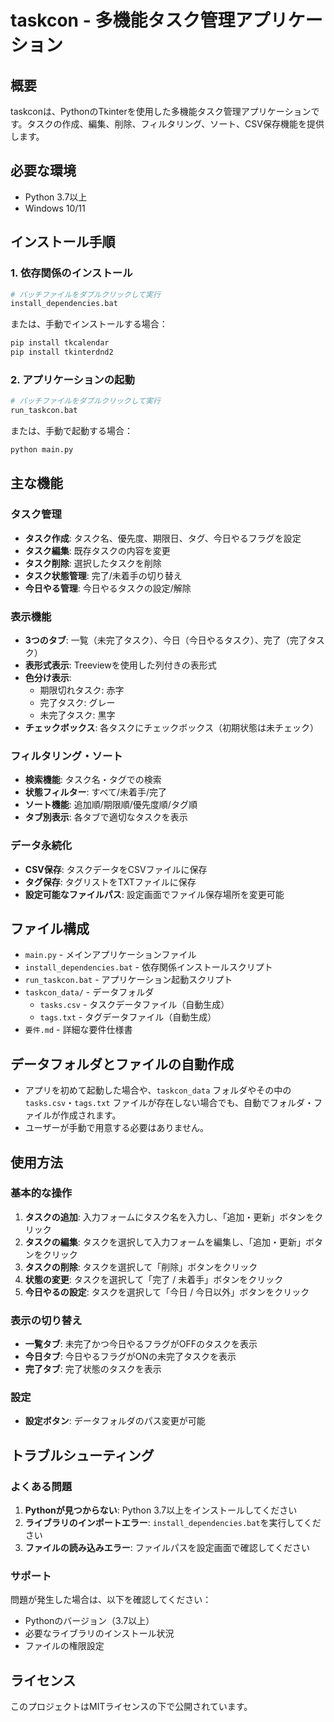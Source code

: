 # taskcon - 多機能タスク管理アプリケーション

## 概要
taskconは、PythonのTkinterを使用した多機能タスク管理アプリケーションです。タスクの作成、編集、削除、フィルタリング、ソート、CSV保存機能を提供します。

## 必要な環境
- Python 3.7以上
- Windows 10/11

## インストール手順

### 1. 依存関係のインストール
```bash
# バッチファイルをダブルクリックして実行
install_dependencies.bat
```

または、手動でインストールする場合：
```bash
pip install tkcalendar
pip install tkinterdnd2
```

### 2. アプリケーションの起動
```bash
# バッチファイルをダブルクリックして実行
run_taskcon.bat
```

または、手動で起動する場合：
```bash
python main.py
```

## 主な機能

### タスク管理
- **タスク作成**: タスク名、優先度、期限日、タグ、今日やるフラグを設定
- **タスク編集**: 既存タスクの内容を変更
- **タスク削除**: 選択したタスクを削除
- **タスク状態管理**: 完了/未着手の切り替え
- **今日やる管理**: 今日やるタスクの設定/解除

### 表示機能
- **3つのタブ**: 一覧（未完了タスク）、今日（今日やるタスク）、完了（完了タスク）
- **表形式表示**: Treeviewを使用した列付きの表形式
- **色分け表示**: 
  - 期限切れタスク: 赤字
  - 完了タスク: グレー
  - 未完了タスク: 黒字
- **チェックボックス**: 各タスクにチェックボックス（初期状態は未チェック）

### フィルタリング・ソート
- **検索機能**: タスク名・タグでの検索
- **状態フィルター**: すべて/未着手/完了
- **ソート機能**: 追加順/期限順/優先度順/タグ順
- **タブ別表示**: 各タブで適切なタスクを表示

### データ永続化
- **CSV保存**: タスクデータをCSVファイルに保存
- **タグ保存**: タグリストをTXTファイルに保存
- **設定可能なファイルパス**: 設定画面でファイル保存場所を変更可能

## ファイル構成
- `main.py` - メインアプリケーションファイル
- `install_dependencies.bat` - 依存関係インストールスクリプト
- `run_taskcon.bat` - アプリケーション起動スクリプト
- `taskcon_data/` - データフォルダ
  - `tasks.csv` - タスクデータファイル（自動生成）
  - `tags.txt` - タグデータファイル（自動生成）
- `要件.md` - 詳細な要件仕様書

## データフォルダとファイルの自動作成
- アプリを初めて起動した場合や、`taskcon_data` フォルダやその中の `tasks.csv`・`tags.txt` ファイルが存在しない場合でも、自動でフォルダ・ファイルが作成されます。
- ユーザーが手動で用意する必要はありません。

## 使用方法

### 基本的な操作
1. **タスクの追加**: 入力フォームにタスク名を入力し、「追加・更新」ボタンをクリック
2. **タスクの編集**: タスクを選択して入力フォームを編集し、「追加・更新」ボタンをクリック
3. **タスクの削除**: タスクを選択して「削除」ボタンをクリック
4. **状態の変更**: タスクを選択して「完了 / 未着手」ボタンをクリック
5. **今日やるの設定**: タスクを選択して「今日 / 今日以外」ボタンをクリック

### 表示の切り替え
- **一覧タブ**: 未完了かつ今日やるフラグがOFFのタスクを表示
- **今日タブ**: 今日やるフラグがONの未完了タスクを表示
- **完了タブ**: 完了状態のタスクを表示

### 設定
- **設定ボタン**: データフォルダのパス変更が可能

## トラブルシューティング

### よくある問題
1. **Pythonが見つからない**: Python 3.7以上をインストールしてください
2. **ライブラリのインポートエラー**: `install_dependencies.bat`を実行してください
3. **ファイルの読み込みエラー**: ファイルパスを設定画面で確認してください

### サポート
問題が発生した場合は、以下を確認してください：
- Pythonのバージョン（3.7以上）
- 必要なライブラリのインストール状況
- ファイルの権限設定

## ライセンス
このプロジェクトはMITライセンスの下で公開されています。